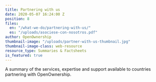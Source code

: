 ```yaml
---
title: Partnering with us
date: 2020-05-07 16:24:00 Z
position: 8
files:
  en: "/what-we-do/partnering-with-us/"
  es: "/uploads/asociese-con-nosotros.pdf"
author: OpenOwnership
thumbnail-image: "/uploads/partner-with-us-thumbnail.jpg"
thumbnail-image-class: web-resource
resource_type: Summaries & Factsheets
is_featured: true
---
```


A summary of the services, expertise and support available to countries partnering with OpenOwnership.
